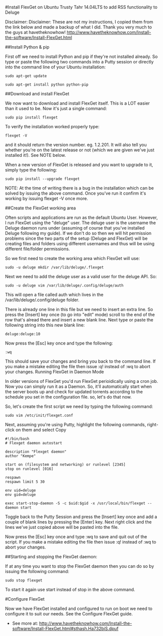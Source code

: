 #Install FlexGet on Ubuntu Trusty Tahr 14.04LTS to add RSS functionality to Deluge

Disclaimer: 
Disclaimer: These are not my instructions, I copied them from the link below and made a backup of what I did. Thank you very much to the guys at havetheknowhow! http://www.havetheknowhow.com/Install-the-software/Install-FlexGet.html

##Install Python & pip

First off we need to install Python and pip if they're not installed already. So type or paste the following two commands into a Putty session or directly into the command line of your Ubuntu installation:

```
sudo apt-get update

sudo apt-get install python python-pip
```

##Download and install FlexGet

We now want to download and install FlexGet itself. This is a LOT easier than it used to be. Now it's just a single command:

```
sudo pip install flexget
```

To verify the installation worked properly type:

```
flexget -V
```

and it should return the version number. eg. 1.2.201. It will also tell you whether you're on the latest release or not (which we are given we've just installed it!). See NOTE below.

When a new version of FlexGet is released and you want to upgrade to it, simply type the following:

```
sudo pip install --upgrade flexget
```

NOTE: At the time of writing there is a bug in the installation which can be solved by issuing the above command. Once you've run it confirm it's working by issuing flexget -V once more.

##Create the FlexGet working area

Often scripts and applications are run as the default Ubuntu User. However, I run FlexGet using the "deluge" user. The deluge user is the username the Deluge daemon runs under (assuming of course that you've installed Deluge following my guide). If we don't do so then we will hit permission problems since the two parts of the setup (Deluge and FlexGet) will be creating files and folders using different usernames and thus will be using different file/folder permissions.

So we first need to create the working area which FlexGet will use:

```
sudo -u deluge mkdir /var/lib/deluge/.flexget
```

Next we need to add the deluge user as a valid user for the deluge API. So:

```
sudo -u deluge vim /var/lib/deluge/.config/deluge/auth
```

This will open a file called auth which lives in the /var/lib/deluge/.config/deluge folder.

There is already one line in this file but we need to insert an extra line. So press the [Insert] key once (to go into "edit" mode) scroll to the end of the row that's alread there and insert a new blank line. Next type or paste the following string into this new blank line:

```
deluge:deluge:10
```

Now press the [Esc] key once and type the following:

```
:wq
```

This should save your changes and bring you back to the command line. If you make a mistake editing the file then issue :q! instead of :wq to abort your changes.
Running FlexGet in Daemon Mode

In older versions of FlexGet you'd run FlexGet perioidically using a cron job. Now you can simply run it as a Daemon. So, it'll automatically start when the server boots up and check for updated torrents according to the schedule you set in the configuration file. so, let's do that now.

So, let's create the first script we need by typing the following command:

```
sudo vim /etc/init/flexget.conf
```

Next, assuming you're using Putty, highlight the following commands, right-click on them and select Copy

```
#!/bin/bash
# Flexget daemon autostart                                                                                                                                                     

description "Flexget daemon"
author "Kempe"

start on (filesystem and networking) or runlevel [2345]
stop on runlevel [016]

respawn
respawn limit 5 30

env uid=deluge
env gid=deluge

exec start-stop-daemon -S -c $uid:$gid -x /usr/local/bin/flexget -- daemon start
```

Toggle back to the Putty Session and press the [Insert] key once and add a couple of blank lines by pressing the [Enter] key. Next right click and the lines we've just copied above will be pasted into the file.

Now press the [Esc] key once and type :wq to save and quit out of the script. If you make a mistake editing the file then issue :q! instead of :wq to abort your changes.

##Starting and stopping the FlexGet daemon:

If at any time you want to stop the FlexGet daemon then you can do so by issuing the following command:

```
sudo stop flexget
```

To start it again use start instead of stop in the above command.

#Configure FlexGet

Now we have FlexGet installed and configured to run on boot we need to configure it to suit our needs. See the Configure FlexGet guide.
- See more at: http://www.havetheknowhow.com/Install-the-software/Install-FlexGet.html#sthash.Ha732biS.dpuf

